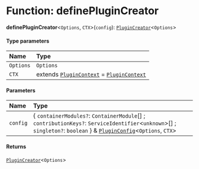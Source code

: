 # Function: definePluginCreator

**definePluginCreator**<`Options`, `CTX`>(`config`): [`PluginCreator`](/en/auto-docs/core/types/PluginCreator.md)<`Options`>

#### Type parameters

| Name | Type |
| :------ | :------ |
| `Options` | `Options` |
| `CTX` | extends [`PluginContext`](/en/auto-docs/core/variables/PluginContext-1.md) = [`PluginContext`](/en/auto-docs/core/variables/PluginContext-1.md) |

#### Parameters

| Name | Type |
| :------ | :------ |
| `config` | { `containerModules?`: `ContainerModule`\[] ; `contributionKeys?`: `ServiceIdentifier`<`unknown`>\[] ; `singleton?`: `boolean`  } & [`PluginConfig`](/en/auto-docs/core/interfaces/PluginConfig.md)<`Options`, `CTX`> |

#### Returns

[`PluginCreator`](/en/auto-docs/core/types/PluginCreator.md)<`Options`>
